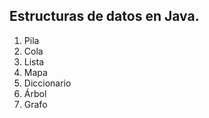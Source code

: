 ## Estructuras de datos en Java.


1. Pila
2. Cola
3. Lista
4. Mapa
5. Diccionario
6. Árbol
7. Grafo
